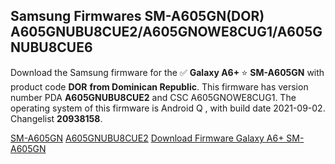 <h2>Samsung Firmwares SM-A605GN(DOR) A605GNUBU8CUE2/A605GNOWE8CUG1/A605GNUBU8CUE6</h2>
Download the Samsung firmware for the ✅ <strong>Galaxy A6+ </strong> ⭐ <strong>SM-A605GN</strong> with product code <strong>DOR</strong> <strong> from Dominican Republic</strong>. This firmware has version number PDA <strong>A605GNUBU8CUE2</strong> and CSC A605GNOWE8CUG1. The operating system of this firmware is Android Q , with build date 2021-09-02. Changelist <strong>20938158</strong>.


[SM-A605GN](https://samfirm.shop/samsung/model/SM-A605GN)
[A605GNUBU8CUE2](https://samfirm.shop/samsung/pda/A605GNUBU8CUE2)
[Download Firmware Galaxy A6+ SM-A605GN](https://samfirm.shop/samsung/firmware/455081)
